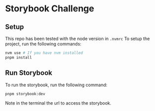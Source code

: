 # Storybook Challenge

## Setup
This repo has been tested with the node version in `.nvmrc`
To setup the project, run the following commands:
```sh
nvm use # If you have nvm installed
pnpm install
```

## Run Storybook
To run the storybook, run the following command:
```sh
pnpm storybook:dev
```
Note in the terminal the url to access the storybook.
